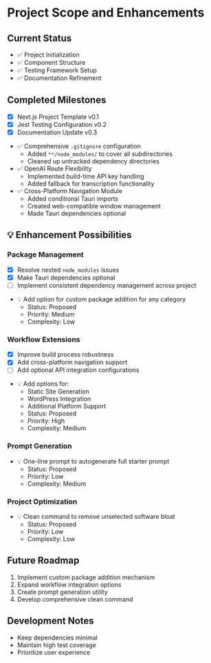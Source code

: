 # Project Scope and Enhancements

## Current Status
- ✅ Project Initialization
- ✅ Component Structure
- ✅ Testing Framework Setup
- ✅ Documentation Refinement

## Completed Milestones
- [x] Next.js Project Template v0.1
- [x] Jest Testing Configuration v0.2
- [x] Documentation Update v0.3
- ✅ Comprehensive `.gitignore` configuration
  * Added `**/node_modules/` to cover all subdirectories
  * Cleaned up untracked dependency directories
- ✅ OpenAI Route Flexibility
  * Implemented build-time API key handling
  * Added fallback for transcription functionality
- ✅ Cross-Platform Navigation Module
  * Added conditional Tauri imports
  * Created web-compatible window management
  * Made Tauri dependencies optional

## 💡 Enhancement Possibilities

### Package Management
- [x] Resolve nested `node_modules` issues
- [x] Make Tauri dependencies optional
- [ ] Implement consistent dependency management across project
- 💡 Add option for custom package addition for any category
  - Status: Proposed
  - Priority: Medium
  - Complexity: Low

### Workflow Extensions
- [x] Improve build process robustness
- [x] Add cross-platform navigation support
- [ ] Add optional API integration configurations
- 💡 Add options for:
  - Static Site Generation
  - WordPress Integration
  - Additional Platform Support
  - Status: Proposed
  - Priority: High
  - Complexity: Medium

### Prompt Generation
- 💡 One-line prompt to autogenerate full starter prompt
  - Status: Proposed
  - Priority: Low
  - Complexity: Medium

### Project Optimization
- 💡 Clean command to remove unselected software bloat
  - Status: Proposed
  - Priority: Low
  - Complexity: Low

## Future Roadmap
1. Implement custom package addition mechanism
2. Expand workflow integration options
3. Create prompt generation utility
4. Develop comprehensive clean command

## Development Notes
- Keep dependencies minimal
- Maintain high test coverage
- Prioritize user experience
